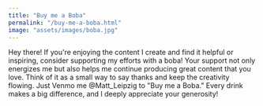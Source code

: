 ```yaml
---
title: "Buy me a Boba"
permalink: "/buy-me-a-boba.html"
image: "assets/images/boba.jpg"
---
```


Hey there! If you're enjoying the content I create and find it helpful or inspiring, consider supporting my efforts with a boba! Your support not only energizes me but also helps me continue producing great content that you love. Think of it as a small way to say thanks and keep the creativity flowing. Just Venmo me @Matt_Leipzig to "Buy me a Boba." Every drink makes a big difference, and I deeply appreciate your generosity!
